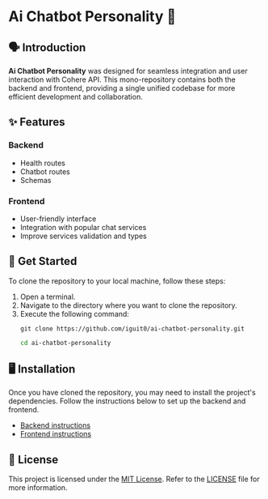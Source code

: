 # Ai Chatbot Personality 🤖

## 🗣 Introduction
**Ai Chatbot Personality** was designed for seamless integration and user interaction with Cohere API. This mono-repository contains both the backend and frontend, providing a single unified codebase for more efficient development and collaboration.

## ✨ Features
### Backend
- Health routes
- Chatbot routes
- Schemas

### Frontend
- User-friendly interface
- Integration with popular chat services
- Improve services validation and types

## 🚀 Get Started
To clone the repository to your local machine, follow these steps:
1. Open a terminal.
2. Navigate to the directory where you want to clone the repository.
3. Execute the following command:
   ```shell
   git clone https://github.com/iguit0/ai-chatbot-personality.git
   ```
   ```bash
   cd ai-chatbot-personality
   ```

## 🖥 Installation
Once you have cloned the repository, you may need to install the project's dependencies. Follow the instructions below to set up the backend and frontend.
- [Backend instructions](./backend/README.md)
- [Frontend instructions](./frontend/README.md)

## 🚨 License
This project is licensed under the [MIT License](https://opensource.org/license/mit/). Refer to the [LICENSE](./LICENSE) file for more information.